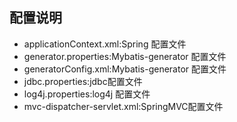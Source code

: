 ## 配置说明
 - applicationContext.xml:Spring 配置文件
 - generator.properties:Mybatis-generator 配置文件
 - generatorConfig.xml:Mybatis-generator 配置文件
 - jdbc.properties:jdbc配置文件
 - log4j.properties:log4j 配置文件
 - mvc-dispatcher-servlet.xml:SpringMVC配置文件